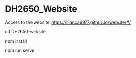 # DH2650_Website

Access to the website: https://bianca9977.github.io/website/#/

cd DH2650-website

npm install

npm run serve
